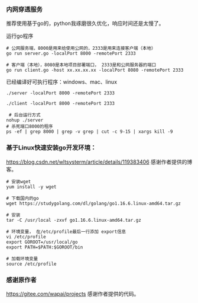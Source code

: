 ### 内网穿透服务

推荐使用基于go的，python我琢磨很久优化，响应时间还是太慢了。

运行go程序

```shell
# 公网服务端，8000是用来给使用公网的，2333是用来连接客户端（本地）
go run server.go -localPort 8000 -remotePort 2333    

# 客户端（本地），8080是本地项目部署端口， 2333是和公网服务器的端口 
go run client.go -host xx.xx.xx.xx -localPort 8080 -remotePort 2333
```

已经编译好可执行程序：windows、mac、linux

```shell
./server -localPort 8000 -remotePort 2333

./client -localPort 8000 -remotePort 2333

 # 后台运行方式
nohup ./server   
# 杀死端口8000的程序
ps -ef | grep 8000 | grep -v grep | cut -c 9-15 | xargs kill -9    
```



### 基于Linux快速安装go开发环境：

https://blog.csdn.net/wltsysterm/article/details/119383406 感谢作者提供的博客。

```shell
# 安装wget
yum install -y wget

# 下载国内的go
wget https://studygolang.com/dl/golang/go1.16.6.linux-amd64.tar.gz

# 安装
tar -C /usr/local -zxvf go1.16.6.linux-amd64.tar.gz

# 环境变量， 在/etc/profile最后一行添加 export信息
vi /etc/profile
export GOROOT=/usr/local/go
export PATH=$PATH:$GOROOT/bin

# 加载环境变量
source /etc/profile
```



### 感谢原作者

https://gitee.com/wapai/projects 感谢作者提供的代码。





